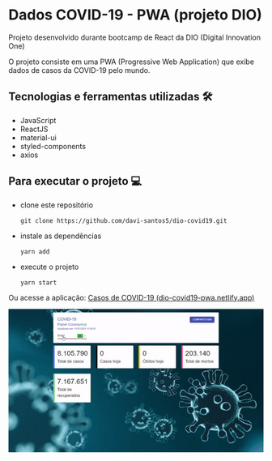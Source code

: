 # Dados COVID-19 - PWA (projeto DIO)

Projeto desenvolvido durante bootcamp de React da DIO (Digital Innovation One)

O projeto consiste em uma PWA (Progressive Web Application) que exibe dados de casos da COVID-19 pelo mundo.

## Tecnologias e ferramentas utilizadas :hammer_and_wrench:

- JavaScript
- ReactJS
- material-ui
- styled-components
- axios



## Para executar o projeto :computer:

- clone este repositório 

  ```
  git clone https://github.com/davi-santos5/dio-covid19.git
  ```

- instale as dependências

  ````
  yarn add
  ````

- execute o projeto

  ```
  yarn start
  ```



Ou acesse a aplicação: [Casos de COVID-19 (dio-covid19-pwa.netlify.app)](https://dio-covid19-pwa.netlify.app/)

![demo](./src/assets/images/demo.gif)


